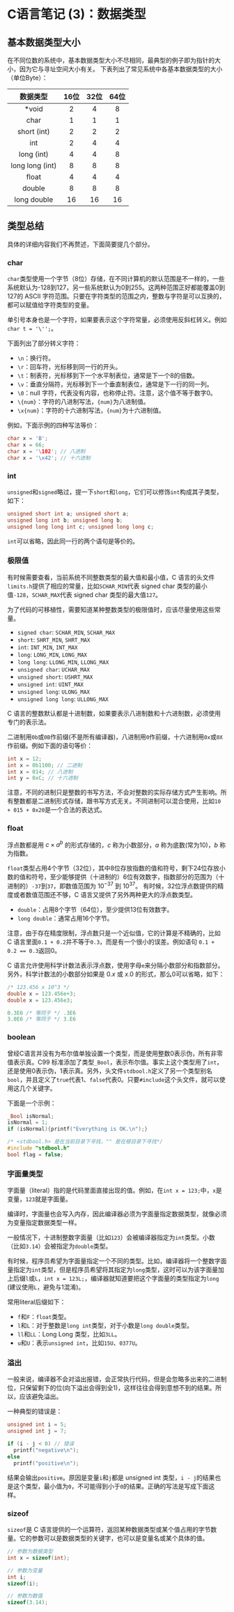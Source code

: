 # C语言笔记 (3)：数据类型

## 基本数据类型大小
在不同位数的系统中，基本数据类型大小不尽相同，最典型的例子即为指针的大小，因为它与寻址空间大小有关。
下表列出了常见系统中各基本数据类型的大小（单位Byte）：

<div class='center'>

|数据类型|16位|32位|64位|
|:-:|:-:|:-:|:-:|
|*void|2|4|8|
|char|1|1|1|
|short (int)|2|2|2|
|int|2|4|4|
|long (int)|4|4|8|
|long long (int)|8|8|8|
|float|4|4|4|
|double|8|8|8|
|long double|16|16|16|
</div>

## 类型总结

具体的详细内容我们不再赘述，下面简要提几个部分。

### char

`char`类型使用一个字节（8位）存储，在不同计算机的默认范围是不一样的，一些系统默认为-128到127，另一些系统默认为0到255。这两种范围正好都能覆盖0到127的 ASCII 字符范围。只要在字符类型的范围之内，整数与字符是可以互换的，都可以赋值给字符类型的变量。

单引号本身也是一个字符，如果要表示这个字符常量，必须使用反斜杠转义。例如`char t = '\'';`。

下面列出了部分转义字符：

- `\n`：换行符。
- `\r`：回车符，光标移到同一行的开头。
- `\t`：制表符，光标移到下一个水平制表位，通常是下一个8的倍数。
- `\v`：垂直分隔符，光标移到下一个垂直制表位，通常是下一行的同一列。
- `\0`：null 字符，代表没有内容，也称停止符。注意，这个值不等于数字0。
- `\{num}`：字符的八进制写法，`{num}`为八进制值。
- `\x{num}`：字符的十六进制写法，`{num}`为十六进制值。

例如，下面示例的四种写法等价：

```c
char x = 'B';
char x = 66;
char x = '\102'; // 八进制
char x = '\x42'; // 十六进制
```

### int

`unsigned`和`signed`略过，提一下`short`和`long`，它们可以修饰`int`构成其子类型，如下：

```c
unsigned short int a; unsigned short a;
unsigned long int b; unsigned long b;
unsigned long long int c; unsigned long long c;
```

`int`可以省略，因此同一行的两个语句是等价的。


### 极限值

有时候需要查看，当前系统不同整数类型的最大值和最小值，C 语言的头文件`limits.h`提供了相应的常量，比如`SCHAR_MIN`代表 signed char 类型的最小值`-128`，`SCHAR_MAX`代表 signed char 类型的最大值`127`。

为了代码的可移植性，需要知道某种整数类型的极限值时，应该尽量使用这些常量。

- `signed char`: `SCHAR_MIN`, `SCHAR_MAX`
- `short`: `SHRT_MIN`, `SHRT_MAX`
- `int`: `INT_MIN`, `INT_MAX`
- `long`: `LONG_MIN`, `LONG_MAX`
- `long long`: `LLONG_MIN`, `LLONG_MAX`
- `unsigned char`: `UCHAR_MAX`
- `unsigned short`: `USHRT_MAX`
- `unsigned int`: `UINT_MAX`
- `unsigned long`: `ULONG_MAX`
- `unsigned long long`: `ULLONG_MAX`

C 语言的整数默认都是十进制数，如果要表示八进制数和十六进制数，必须使用专门的表示法。

二进制用`0b`或`0B`作前缀(不是所有编译器)，八进制用`0`作前缀，十六进制用`0x`或`0X`作前缀。例如下面的语句等价：

```c
int x = 12;
int x = 0b1100; // 二进制
int x = 014; // 八进制
int y = 0xC; // 十六进制
```

注意，不同的进制只是整数的书写方法，不会对整数的实际存储方式产生影响。所有整数都是二进制形式存储，跟书写方式无关。不同进制可以混合使用，比如`10 + 015 + 0x20`是一个合法的表达式。


### float

浮点数都是用 $c\times a^b$ 的形式存储的，$c$ 称为小数部分，$a$ 称为底数(常为10)，$b$ 称为指数。

`float`类型占用4个字节（32位），其中8位存放指数的值和符号，剩下24位存放小数的值和符号，至少能够提供（十进制的）6位有效数字，指数部分的范围为（十进制的）`-37`到`37`，即数值范围为 $10^{-37}$ 到 $10^{37}$。
有时候，32位浮点数提供的精度或者数值范围还不够，C 语言又提供了另外两种更大的浮点数类型。

- `double`：占用8个字节（64位），至少提供13位有效数字。
- `long double`：通常占用16个字节。

注意，由于存在精度限制，浮点数只是一个近似值，它的计算是不精确的，比如 C 语言里面`0.1 + 0.2`并不等于`0.3`，而是有一个很小的误差。例如语句 `0.1 + 0.2 == 0.3`返回0。

C 语言允许使用科学计数法表示浮点数，使用字母`e`来分隔小数部分和指数部分。另外，科学计数法的小数部分如果是 $0.x$ 或 $x.0$ 的形式，那么0可以省略，如下：

```c
/* 123.456 x 10^3 */
double x = 123.456e+3; 
double x = 123.456e3;

0.3E6 /* 等同于 */ .3E6
3.0E6 /* 等同于 */ 3.E6
```

###  boolean

曾经C语言并没有为布尔值单独设置一个类型，而是使用整数0表示伪，所有非零值表示真。C99 标准添加了类型`_Bool`，表示布尔值。事实上这个类型用了`int`，还是使用0表示伪，1表示真。另外，头文件`stdbool.h`定义了另一个类型别名`bool`，并且定义了`true`代表1、`false`代表0。只要`#include`这个头文件，就可以使用这几个关键字。

下面是一个示例：

``` c
_Bool isNormal;
isNormal = 1;
if (isNormal){printf("Everything is OK.\n");}

/* <stdbool.h> 是在当前目录下寻找，"" 是在根目录下寻找*/
#include "stdbool.h" 
bool flag = false;
```

### 字面量类型

字面量（literal）指的是代码里面直接出现的值。例如，在`int x = 123;`中，`x`是变量，`123`就是字面量。

编译时，字面量也会写入内存，因此编译器必须为字面量指定数据类型，就像必须为变量指定数据类型一样。

一般情况下，十进制整数字面量（比如`123`）会被编译器指定为`int`类型。小数（比如`3.14`）会被指定为`double`类型。

有时候，程序员希望为字面量指定一个不同的类型。比如，编译器将一个整数字面量指定为`int`类型，但是程序员希望将其指定为`long`类型，这时可以为该字面量加上后缀`l`或`L`，`int x = 123L;`，编译器就知道要把这个字面量的类型指定为`long` (建议使用`L`，避免与1混淆)。

常用literal后缀如下：

- `f`和`F`：`float`类型。
- `l`和`L`：对于整数是`long int`类型，对于小数是`long double`类型。
- `ll`和`LL`：Long Long 类型，比如`3LL`。
- `u`和`U`：表示`unsigned int`，比如`15U`、`0377U`。

### 溢出

一般来说，编译器不会对溢出报错，会正常执行代码，但是会忽略多出来的二进制位，只保留剩下的位(向下溢出会得到全1)，这样往往会得到意想不到的结果。所以，应该避免溢出。

一种典型的错误是：

``` c
unsigned int i = 5;
unsigned int j = 7;

if (i - j < 0) // 错误
  printf("negative\n");
else
  printf("positive\n");
```

结果会输出`positive`。原因是变量`i`和`j`都是 unsigned int 类型，`i - j`的结果也是这个类型，最小值为`0`，不可能得到小于`0`的结果。正确的写法是写成下面这样。

### sizeof

`sizeof`是 C 语言提供的一个运算符，返回某种数据类型或某个值占用的字节数量。它的参数可以是数据类型的关键字，也可以是变量名或某个具体的值。

```c
// 参数为数据类型
int x = sizeof(int);

// 参数为变量
int i;
sizeof(i);

// 参数为数值
sizeof(3.14);
```
